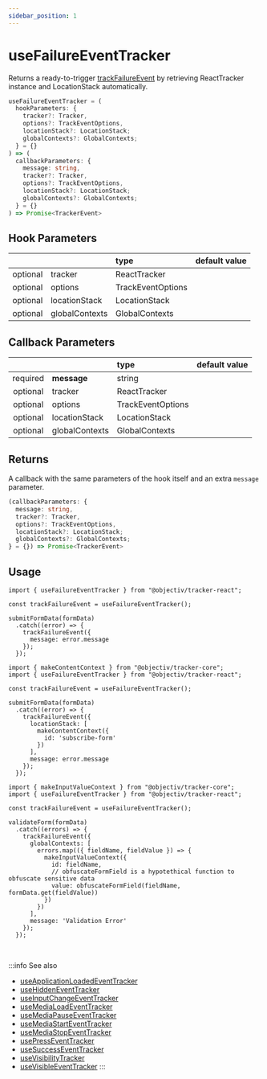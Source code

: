 ```yaml
---
sidebar_position: 1
---
```

# useFailureEventTracker

Returns a ready-to-trigger [trackFailureEvent](/tracking/react/api-reference/eventTrackers/trackFailureEvent.md) by retrieving ReactTracker instance and LocationStack automatically.

```ts
useFailureEventTracker = (
  hookParameters: {
    tracker?: Tracker,
    options?: TrackEventOptions,
    locationStack?: LocationStack;
    globalContexts?: GlobalContexts;
  } = {}
) => (
  callbackParameters: {
    message: string,
    tracker?: Tracker,
    options?: TrackEventOptions,
    locationStack?: LocationStack;
    globalContexts?: GlobalContexts;
  } = {}
) => Promise<TrackerEvent>
```

## Hook Parameters
|          |                | type              | default value |
|:--------:|:---------------|:------------------|:--------------|
| optional | tracker        | ReactTracker      |               |
| optional | options        | TrackEventOptions |               |
| optional | locationStack  | LocationStack     |               |
| optional | globalContexts | GlobalContexts    |               |

## Callback Parameters
|          |                | type              | default value |
|:--------:|:---------------|:------------------|:--------------|
| required | **message**    | string            |               |
| optional | tracker        | ReactTracker      |               |
| optional | options        | TrackEventOptions |               |
| optional | locationStack  | LocationStack     |               |
| optional | globalContexts | GlobalContexts    |               |

## Returns
A callback with the same parameters of the hook itself and an extra `message` parameter.  

```ts
(callbackParameters: {
  message: string,
  tracker?: Tracker,
  options?: TrackEventOptions,
  locationStack?: LocationStack;
  globalContexts?: GlobalContexts;
} = {}) => Promise<TrackerEvent>
```

## Usage
```tsx title="Scenario: form submit failure"
import { useFailureEventTracker } from "@objectiv/tracker-react";

const trackFailureEvent = useFailureEventTracker();

submitFormData(formData)
  .catch((error) => {
    trackFailureEvent({
      message: error.message
    });
  });
```

```tsx title="Scenario: virtual location wrapper"
import { makeContentContext } from "@objectiv/tracker-core";
import { useFailureEventTracker } from "@objectiv/tracker-react";

const trackFailureEvent = useFailureEventTracker();

submitFormData(formData)
  .catch((error) => {
    trackFailureEvent({
      locationStack: [
        makeContentContext({
          id: 'subscribe-form'
        })
      ],
      message: error.message
    });
  });
```

```tsx title="Scenario: additional global contexts representing form fields that did not validate"
import { makeInputValueContext } from "@objectiv/tracker-core";
import { useFailureEventTracker } from "@objectiv/tracker-react";

const trackFailureEvent = useFailureEventTracker();

validateForm(formData)
  .catch((errors) => {
    trackFailureEvent({
      globalContexts: [
        errors.map(({ fieldName, fieldValue }) => {
          makeInputValueContext({
            id: fieldName,
            // obfuscateFormField is a hypotethical function to obfuscate sensitive data
            value: obfuscateFormField(fieldName, formData.get(fieldValue))
          })
        })
      ],
      message: 'Validation Error'
    });
  });
```

<br />

:::info See also
- [useApplicationLoadedEventTracker](/tracking/react/api-reference/eventTrackers/useApplicationLoadedEventTracker.md)
- [useHiddenEventTracker](/tracking/react/api-reference/eventTrackers/useHiddenEventTracker.md)
- [useInputChangeEventTracker](/tracking/react/api-reference/eventTrackers/useInputChangeEventTracker.md)
- [useMediaLoadEventTracker](/tracking/react/api-reference/eventTrackers/useMediaLoadEventTracker.md)
- [useMediaPauseEventTracker](/tracking/react/api-reference/eventTrackers/useMediaPauseEventTracker.md)
- [useMediaStartEventTracker](/tracking/react/api-reference/eventTrackers/useMediaStartEventTracker.md)
- [useMediaStopEventTracker](/tracking/react/api-reference/eventTrackers/useMediaStopEventTracker.md)
- [usePressEventTracker](/tracking/react/api-reference/eventTrackers/usePressEventTracker.md)
- [useSuccessEventTracker](/tracking/react/api-reference/eventTrackers/useSuccessEventTracker.md)
- [useVisibilityTracker](/tracking/react/api-reference/eventTrackers/useVisibilityTracker.md)
- [useVisibleEventTracker](/tracking/react/api-reference/eventTrackers/useVisibleEventTracker.md)
:::
